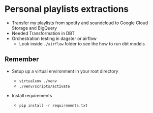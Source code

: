 # Personal playlists extractions

- Transfer my playlists from spotify and soundcloud to Google Cloud Storage and BigQuery
- Needed Transformation in DBT
- Orchestration testing in dagster or airflow
  - Look inside `./airflow` folder to see the how to run dbt models

## Remember

- Setup up a virtual environment in your root directory

  - `virtualenv ./venv`
  - `./venv/scripts/activate`

- Install requirements

  - `pip install -r requirements.txt`
